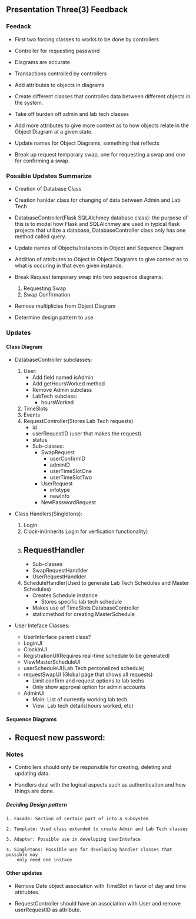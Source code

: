 ## Presentation Three(3) Feedback

### Feedack

- First two forcing classes to works to be done by controllers

- Controller for requesting password

- Diagrams are accurate

- Transactions controlled by controllers

- Add attributes to objects in diagrams

- Create different classes that controlles data between different objects in the
system.

- Take off burden off admin and lab tech classes

- Add more attributes to give more context as to how objects relate in the
Object Diagram at a given state.

- Update names for Object Diagrams, something that reflects

- Break up request temporary swap, one for requesting a swap and one for
confirming a swap.

### Possible Updates Summarize

- Creation of Database Class

- Creation hanlder class for changing of data between Admin and Lab Tech

- DatabaseController(Flask SQLAlchmey database class):
 the purpose of this is to model how Flask and SQLAlchmey 
 are used in typical flask projects that utilize a database,
 DatabaseController class only has one method called
 query.

- Update names of Objects/Instances in Object and Sequence Diagram

- Addition of attributes to Object in Object Diagrams to give
context as to what is occuring in that even given instance.

- Break Request temporary swap into two sequence diagrams:
    1. Requesting Swap
    2. Swap Confirmation

- Remove multiplicies from Object Diagram

- Determine design pattern to use

### Updates

#### Class Diagram

- DatabaseController subclasses: 
    1. User: 
        - Add field named isAdmin 
        - Add getHoursWorked method
        - Remove Admin subclass
        - LabTech subclass:
            - hoursWorked
    2. TimeSlots
    3. Events
    4. RequestController(Stores Lab Tech requests)
        - id
        - userRequestID (user that makes the request)
        - status
        - Sub-classes: 
            - SwapRequest 
                - userConfirmID
                - adminID
                - userTimeSlotOne
                - userTimeSlotTwo
            - UserRequest
                - infotype
                - newInfo
            - NewPasswordRequest

- Class Handlers(Singletons): 
    1. Login
    2. Clock-in(Inherits Login for verfication functionality)
    3. RequestHandler
        - 
        - Sub-classes
        - SwapRequestHandlder
        - UserRequestHandlder
    4. ScheduleHandler(Used to generate Lab Tech Schedules and Master Schedules)
        - Creates Schedule instance
            - Stores specific lab tech schedule
        - Makes use of TimeSlots DatabaseController
        - staticmethod for creating MasterSchedule  

- User Inteface Classes:
    - UserInterface parent class? 
    - LoginUI
    - ClockInUI
    - RegistrationUI(Requires real-time schedule to be generated)
    - ViewMasterScheduleUI
    - userScheduleUI(Lab Tech personalized schedule) 
    - requestSwapUI (Global page that shows all requests)
        - Limit confirm and request options to lab techs
        - Only show approval option for admin accounts
    - AdminUI
        - Main: List of currently working lab tech
        - View: Lab tech details(hours worked, etc) 

#### Sequence Diagrams

- Request new password: 
    -

### Notes

- Controllers should only be responsible for creating, deleting and updating
data. 

- Handlers deal with the logical aspects such as authentication and how things
are done. 

##### Deciding Design pattern
    1. Facade: Section of certain part of into a subsystem

    2. Template: Used class extended to create Admin and Lab Tech classes

    3. Adapter: Possible use in developing UserInteface

    4. Singletons: Possible use for developing handler classes that possible may 
        only need one instace

#### Other updates

- Remove Date object association with TimeSlot in favor of day and time
attriubtes.

- RequestController should have an association with User and remove
userRequestID as attribute.
